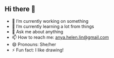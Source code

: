 ## Hi there 👋


- 🔭 I’m currently working on something
- 🌱 I’m currently learning a lot from things
- 💬 Ask me about anything
- 📫 How to reach me: anya.helen.lin@gmail.com
- 😄 Pronouns: She/her
- ⚡ Fun fact: I like drawing!
